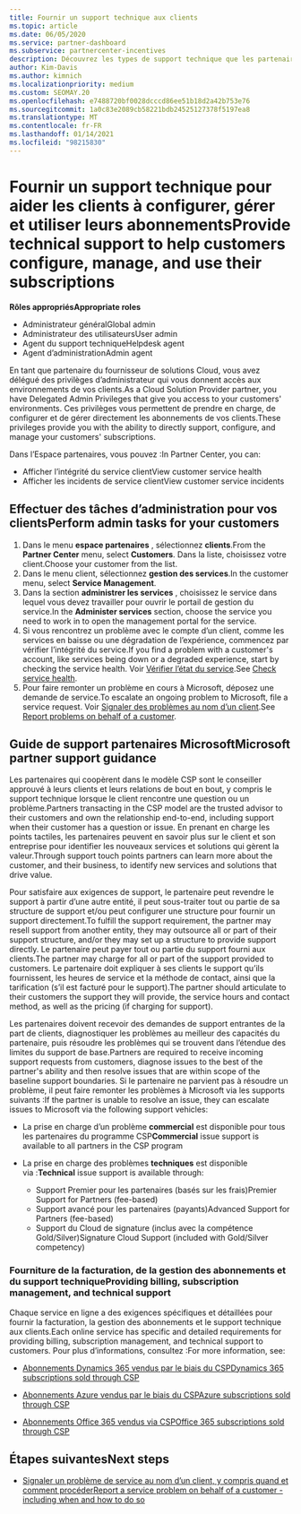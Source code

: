 ```yaml
---
title: Fournir un support technique aux clients
ms.topic: article
ms.date: 06/05/2020
ms.service: partner-dashboard
ms.subservice: partnercenter-incentives
description: Découvrez les types de support technique que les partenaires du programme fournisseur de solutions peuvent offrir à leurs clients.
author: Kim-Davis
ms.author: kimnich
ms.localizationpriority: medium
ms.custom: SEOMAY.20
ms.openlocfilehash: e7488720bf0028dcccd86ee51b18d2a42b753e76
ms.sourcegitcommit: 1a0c83e2089cb58221bdb24525127378f5197ea8
ms.translationtype: MT
ms.contentlocale: fr-FR
ms.lasthandoff: 01/14/2021
ms.locfileid: "98215830"
---
```

# <a name="provide-technical-support-to-help-customers-configure-manage-and-use-their-subscriptions"></a><span data-ttu-id="4ee44-103">Fournir un support technique pour aider les clients à configurer, gérer et utiliser leurs abonnements</span><span class="sxs-lookup"><span data-stu-id="4ee44-103">Provide technical support to help customers configure, manage, and use their subscriptions</span></span>


<span data-ttu-id="4ee44-104">**Rôles appropriés**</span><span class="sxs-lookup"><span data-stu-id="4ee44-104">**Appropriate roles**</span></span>

- <span data-ttu-id="4ee44-105">Administrateur général</span><span class="sxs-lookup"><span data-stu-id="4ee44-105">Global admin</span></span>
- <span data-ttu-id="4ee44-106">Administrateur des utilisateurs</span><span class="sxs-lookup"><span data-stu-id="4ee44-106">User admin</span></span>
- <span data-ttu-id="4ee44-107">Agent du support technique</span><span class="sxs-lookup"><span data-stu-id="4ee44-107">Helpdesk agent</span></span>
- <span data-ttu-id="4ee44-108">Agent d’administration</span><span class="sxs-lookup"><span data-stu-id="4ee44-108">Admin agent</span></span>

<span data-ttu-id="4ee44-109">En tant que partenaire du fournisseur de solutions Cloud, vous avez délégué des privilèges d’administrateur qui vous donnent accès aux environnements de vos clients.</span><span class="sxs-lookup"><span data-stu-id="4ee44-109">As a Cloud Solution Provider partner, you have Delegated Admin Privileges that give you access to your customers' environments.</span></span> <span data-ttu-id="4ee44-110">Ces privilèges vous permettent de prendre en charge, de configurer et de gérer directement les abonnements de vos clients.</span><span class="sxs-lookup"><span data-stu-id="4ee44-110">These privileges provide you with the ability to directly support, configure, and manage your customers' subscriptions.</span></span>

<span data-ttu-id="4ee44-111">Dans l’Espace partenaires, vous pouvez&nbsp;:</span><span class="sxs-lookup"><span data-stu-id="4ee44-111">In Partner Center, you can:</span></span>

- <span data-ttu-id="4ee44-112">Afficher l’intégrité du service client</span><span class="sxs-lookup"><span data-stu-id="4ee44-112">View customer service health</span></span>
- <span data-ttu-id="4ee44-113">Afficher les incidents de service client</span><span class="sxs-lookup"><span data-stu-id="4ee44-113">View customer service incidents</span></span>

## <a name="perform-admin-tasks-for-your-customers"></a><span data-ttu-id="4ee44-114">Effectuer des tâches d’administration pour vos clients</span><span class="sxs-lookup"><span data-stu-id="4ee44-114">Perform admin tasks for your customers</span></span>

1. <span data-ttu-id="4ee44-115">Dans le menu **espace partenaires** , sélectionnez **clients**.</span><span class="sxs-lookup"><span data-stu-id="4ee44-115">From the **Partner Center** menu, select **Customers**.</span></span> <span data-ttu-id="4ee44-116">Dans la liste, choisissez votre client.</span><span class="sxs-lookup"><span data-stu-id="4ee44-116">Choose your customer from the list.</span></span>
2. <span data-ttu-id="4ee44-117">Dans le menu client, sélectionnez **gestion des services**.</span><span class="sxs-lookup"><span data-stu-id="4ee44-117">In the customer menu, select **Service Management**.</span></span>
3. <span data-ttu-id="4ee44-118">Dans la section **administrer les services** , choisissez le service dans lequel vous devez travailler pour ouvrir le portail de gestion du service.</span><span class="sxs-lookup"><span data-stu-id="4ee44-118">In the **Administer services** section, choose the service you need to work in to open the management portal for the service.</span></span>
4. <span data-ttu-id="4ee44-119">Si vous rencontrez un problème avec le compte d’un client, comme les services en baisse ou une dégradation de l’expérience, commencez par vérifier l’intégrité du service.</span><span class="sxs-lookup"><span data-stu-id="4ee44-119">If you find a problem with a customer's account, like services being down or a degraded experience, start by checking the service health.</span></span> <span data-ttu-id="4ee44-120">Voir [Vérifier l’état du service](check-service-health.md).</span><span class="sxs-lookup"><span data-stu-id="4ee44-120">See [Check service health](check-service-health.md).</span></span>
5. <span data-ttu-id="4ee44-121">Pour faire remonter un problème en cours à Microsoft, déposez une demande de service.</span><span class="sxs-lookup"><span data-stu-id="4ee44-121">To escalate an ongoing problem to Microsoft, file a service request.</span></span> <span data-ttu-id="4ee44-122">Voir [Signaler des problèmes au nom d’un client](report-problems-on-behalf-of-a-customer.md).</span><span class="sxs-lookup"><span data-stu-id="4ee44-122">See [Report problems on behalf of a customer](report-problems-on-behalf-of-a-customer.md).</span></span>

## <a name="microsoft-partner-support-guidance"></a><span data-ttu-id="4ee44-123">Guide de support partenaires Microsoft</span><span class="sxs-lookup"><span data-stu-id="4ee44-123">Microsoft partner support guidance</span></span>

<span data-ttu-id="4ee44-124">Les partenaires qui coopèrent dans le modèle CSP sont le conseiller approuvé à leurs clients et leurs relations de bout en bout, y compris le support technique lorsque le client rencontre une question ou un problème.</span><span class="sxs-lookup"><span data-stu-id="4ee44-124">Partners transacting in the CSP model are the trusted advisor to their customers and own the relationship end-to-end, including support when their customer has a question or issue.</span></span> <span data-ttu-id="4ee44-125">En prenant en charge les points tactiles, les partenaires peuvent en savoir plus sur le client et son entreprise pour identifier les nouveaux services et solutions qui gèrent la valeur.</span><span class="sxs-lookup"><span data-stu-id="4ee44-125">Through support touch points partners can learn more about the customer, and their business, to identify new services and solutions that drive value.</span></span>

<span data-ttu-id="4ee44-126">Pour satisfaire aux exigences de support, le partenaire peut revendre le support à partir d’une autre entité, il peut sous-traiter tout ou partie de sa structure de support et/ou peut configurer une structure pour fournir un support directement.</span><span class="sxs-lookup"><span data-stu-id="4ee44-126">To fulfill the support requirement, the partner may resell support from another entity, they may outsource all or part of their support structure, and/or they may set up a structure to provide support directly.</span></span>  <span data-ttu-id="4ee44-127">Le partenaire peut payer tout ou partie du support fourni aux clients.</span><span class="sxs-lookup"><span data-stu-id="4ee44-127">The partner may charge for all or part of the support provided to customers.</span></span> <span data-ttu-id="4ee44-128">Le partenaire doit expliquer à ses clients le support qu’ils fournissent, les heures de service et la méthode de contact, ainsi que la tarification (s’il est facturé pour le support).</span><span class="sxs-lookup"><span data-stu-id="4ee44-128">The partner should articulate to their customers the support they will provide, the service hours and contact method, as well as the pricing (if charging for support).</span></span> 

<span data-ttu-id="4ee44-129">Les partenaires doivent recevoir des demandes de support entrantes de la part de clients, diagnostiquer les problèmes au meilleur des capacités du partenaire, puis résoudre les problèmes qui se trouvent dans l’étendue des limites du support de base.</span><span class="sxs-lookup"><span data-stu-id="4ee44-129">Partners are required to receive incoming support requests from customers, diagnose issues to the best of the partner's ability and then resolve issues that are within scope of the baseline support boundaries.</span></span> <span data-ttu-id="4ee44-130">Si le partenaire ne parvient pas à résoudre un problème, il peut faire remonter les problèmes à Microsoft via les supports suivants :</span><span class="sxs-lookup"><span data-stu-id="4ee44-130">If the partner is unable to resolve an issue, they can escalate issues to Microsoft via the following support vehicles:</span></span>

- <span data-ttu-id="4ee44-131">La prise en charge d’un problème **commercial** est disponible pour tous les partenaires du programme CSP</span><span class="sxs-lookup"><span data-stu-id="4ee44-131">**Commercial** issue support is available to all partners in the CSP program</span></span>

- <span data-ttu-id="4ee44-132">La prise en charge des problèmes **techniques** est disponible via :</span><span class="sxs-lookup"><span data-stu-id="4ee44-132">**Technical** issue support is available through:</span></span>

  - <span data-ttu-id="4ee44-133">Support Premier pour les partenaires (basés sur les frais)</span><span class="sxs-lookup"><span data-stu-id="4ee44-133">Premier Support for Partners (fee-based)</span></span>
  - <span data-ttu-id="4ee44-134">Support avancé pour les partenaires (payants)</span><span class="sxs-lookup"><span data-stu-id="4ee44-134">Advanced Support for Partners (fee-based)</span></span>
  - <span data-ttu-id="4ee44-135">Support du Cloud de signature (inclus avec la compétence Gold/Silver)</span><span class="sxs-lookup"><span data-stu-id="4ee44-135">Signature Cloud Support (included with Gold/Silver competency)</span></span>

### <a name="providing-billing-subscription-management-and-technical-support"></a><span data-ttu-id="4ee44-136">Fourniture de la facturation, de la gestion des abonnements et du support technique</span><span class="sxs-lookup"><span data-stu-id="4ee44-136">Providing billing, subscription management, and technical support</span></span> 

<span data-ttu-id="4ee44-137">Chaque service en ligne a des exigences spécifiques et détaillées pour fournir la facturation, la gestion des abonnements et le support technique aux clients.</span><span class="sxs-lookup"><span data-stu-id="4ee44-137">Each online service has specific and detailed requirements for providing billing, subscription management, and technical support to customers.</span></span> <span data-ttu-id="4ee44-138">Pour plus d’informations, consultez :</span><span class="sxs-lookup"><span data-stu-id="4ee44-138">For more information, see:</span></span>

- [<span data-ttu-id="4ee44-139">Abonnements Dynamics 365 vendus par le biais du CSP</span><span class="sxs-lookup"><span data-stu-id="4ee44-139">Dynamics 365 subscriptions sold through CSP</span></span>](https://www.microsoftpartnercommunity.com/t5/CSP/Microsoft-Partner-Support-Guidance/m-p/5262#M30)

- [<span data-ttu-id="4ee44-140">Abonnements Azure vendus par le biais du CSP</span><span class="sxs-lookup"><span data-stu-id="4ee44-140">Azure subscriptions sold through CSP</span></span>](https://www.microsoftpartnercommunity.com/t5/CSP/Microsoft-Partner-Support-Guidance/m-p/5263#M31)

- [<span data-ttu-id="4ee44-141">Abonnements Office 365 vendus via CSP</span><span class="sxs-lookup"><span data-stu-id="4ee44-141">Office 365 subscriptions sold through CSP</span></span>](https://www.microsoftpartnercommunity.com/t5/CSP/Microsoft-Partner-Support-Guidance/m-p/5264#M32)

## <a name="next-steps"></a><span data-ttu-id="4ee44-142">Étapes suivantes</span><span class="sxs-lookup"><span data-stu-id="4ee44-142">Next steps</span></span>

- [<span data-ttu-id="4ee44-143">Signaler un problème de service au nom d’un client, y compris quand et comment procéder</span><span class="sxs-lookup"><span data-stu-id="4ee44-143">Report a service problem on behalf of a customer - including when and how to do so</span></span>](report-problems-on-behalf-of-a-customer.md)